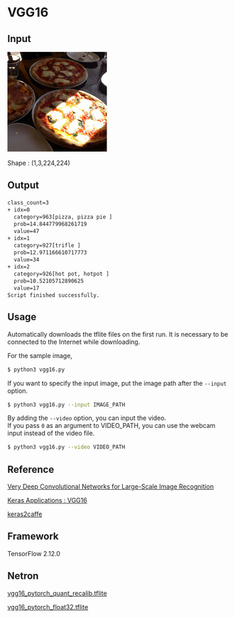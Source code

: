 # VGG16

## Input

![Input](pizza.jpg)

Shape : (1,3,224,224)

## Output

```
class_count=3
+ idx=0
  category=963[pizza, pizza pie ]
  prob=14.844779968261719
  value=47
+ idx=1
  category=927[trifle ]
  prob=12.971166610717773
  value=34
+ idx=2
  category=926[hot pot, hotpot ]
  prob=10.52105712890625
  value=17
Script finished successfully.
```

## Usage
Automatically downloads the tflite files on the first run.
It is necessary to be connected to the Internet while downloading.

For the sample image,
``` bash
$ python3 vgg16.py
```

If you want to specify the input image, put the image path after the `--input` option.  
```bash
$ python3 vgg16.py --input IMAGE_PATH
```

By adding the `--video` option, you can input the video.   
If you pass `0` as an argument to VIDEO_PATH, you can use the webcam input instead of the video file.
```bash
$ python3 vgg16.py --video VIDEO_PATH
```


## Reference

[Very Deep Convolutional Networks for Large-Scale Image Recognition]( https://arxiv.org/abs/1409.1556 )

[Keras Applications : VGG16]( https://keras.io/applications/#vgg16 )

[keras2caffe]( https://github.com/uhfband/keras2caffe)


## Framework

TensorFlow 2.12.0

## Netron

[vgg16_pytorch_quant_recalib.tflite](https://netron.app/?url=https://storage.googleapis.com/ailia-models-tflite/vgg16/vgg16_pytorch_quant_recalib.tflite)

[vgg16_pytorch_float32.tflite](https://netron.app/?url=https://storage.googleapis.com/ailia-models-tflite/vgg16/vgg16_pytorch_float32.tflite)
